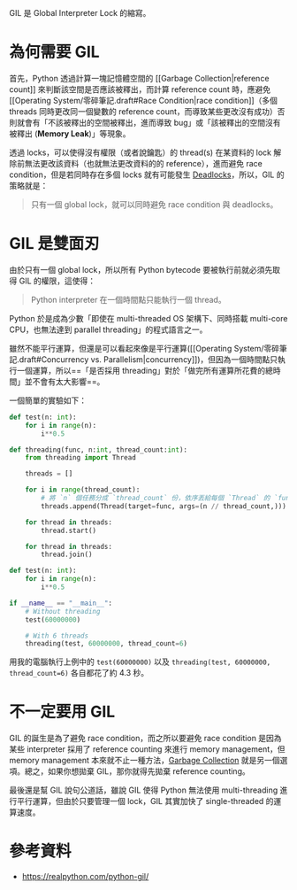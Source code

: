 GIL 是 Global Interpreter Lock 的縮寫。

# 為何需要 GIL

首先，Python 透過計算一塊記憶體空間的 [[Garbage Collection|reference count]] 來判斷該空間是否應該被釋出，而計算 reference count 時，應避免 [[Operating System/零碎筆記.draft#Race Condition|race condition]]（多個 threads 同時更改同一個變數的 reference count，而導致某些更改沒有成功）否則就會有「不該被釋出的空間被釋出，進而導致 bug」或「該被釋出的空間沒有被釋出 (**Memory Leak**)」等現象。

透過 locks，可以使得沒有權限（或者說鑰匙）的 thread(s) 在某資料的 lock 解除前無法更改該資料（也就無法更改資料的的 reference），進而避免 race condition，但是若同時存在多個 locks 就有可能發生 [Deadlocks](</Operating System/Deadlocks.md>)，所以，GIL 的策略就是：

>只有一個 global lock，就可以同時避免 race condition 與 deadlocks。

# GIL 是雙面刃

由於只有一個 global lock，所以所有 Python bytecode 要被執行前就必須先取得 GIL 的權限，這使得：

>Python interpreter 在一個時間點只能執行一個 thread。

Python 於是成為少數「即使在 multi-threaded OS 架構下、同時搭載 multi-core CPU，也無法達到 parallel threading」的程式語言之一。

雖然不能平行運算，但還是可以看起來像是平行運算([[Operating System/零碎筆記.draft#Concurrency vs. Parallelism|concurrency]])，但因為一個時間點只執行一個運算，所以==「是否採用 threading」對於「做完所有運算所花費的總時間」並不會有太大影響==。

一個簡單的實驗如下：

```Python
def test(n: int):
    for i in range(n):
        i**0.5

def threading(func, n:int, thread_count:int):
    from threading import Thread

    threads = []

    for i in range(thread_count):
        # 將 `n` 個任務分成 `thread_count` 份，依序丟給每個 `Thread` 的 `func`
        threads.append(Thread(target=func, args=(n // thread_count,)))

    for thread in threads:
        thread.start()

    for thread in threads:
        thread.join()

def test(n: int):
    for i in range(n):
        i**0.5

if __name__ == "__main__":
    # Without threading
    test(60000000)

    # With 6 threads
    threading(test, 60000000, thread_count=6)
```

用我的電腦執行上例中的 `test(60000000)` 以及 `threading(test, 60000000, thread_count=6)` 各自都花了約 4.3 秒。

# 不一定要用 GIL

GIL 的誕生是為了避免 race condition，而之所以要避免 race condition 是因為某些 interpreter 採用了 reference counting 來進行 memory management，但 memory management 本來就不止一種方法，[Garbage Collection](</Computer Science/Garbage Collection.md>) 就是另一個選項。總之，如果你想拋棄 GIL，那你就得先拋棄 reference counting。

最後還是幫 GIL 說句公道話，雖說 GIL 使得 Python 無法使用 multi-threading 進行平行運算，但由於只要管理一個 lock，GIL 其實加快了 single-threaded 的運算速度。

# 參考資料

- <https://realpython.com/python-gil/>
